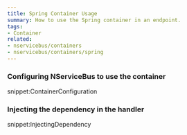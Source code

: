 ```yaml
---
title: Spring Container Usage
summary: How to use the Spring container in an endpoint.
tags:
- Container
related:
- nservicebus/containers
- nservicebus/containers/spring
---
```


### Configuring NServiceBus to use the container

snippet:ContainerConfiguration

### Injecting the dependency in the handler

snippet:InjectingDependency
  
